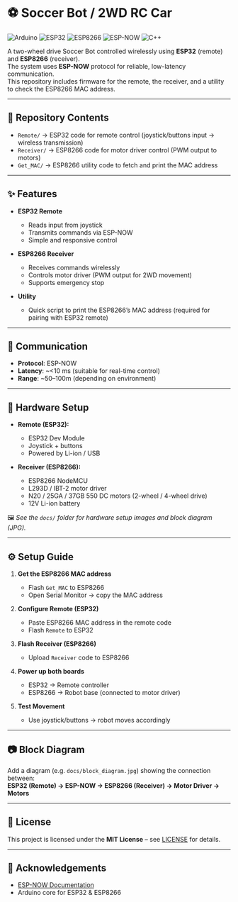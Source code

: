 # ⚽ Soccer Bot / 2WD RC Car

![Arduino](https://img.shields.io/badge/Arduino-IDE-blue)
![ESP32](https://img.shields.io/badge/Board-ESP32-green)
![ESP8266](https://img.shields.io/badge/Board-ESP8266-orange)
![ESP-NOW](https://img.shields.io/badge/Protocol-ESP--NOW-red)
![C++](https://img.shields.io/badge/Language-C++-lightgrey)

A two-wheel drive Soccer Bot controlled wirelessly using **ESP32** (remote) and **ESP8266** (receiver).  
The system uses **ESP-NOW** protocol for reliable, low-latency communication.  
This repository includes firmware for the remote, the receiver, and a utility to check the ESP8266 MAC address.

---

## 📂 Repository Contents

- `Remote/` → ESP32 code for remote control (joystick/buttons input → wireless transmission)  
- `Receiver/` → ESP8266 code for motor driver control (PWM output to motors)  
- `Get_MAC/` → ESP8266 utility code to fetch and print the MAC address  

---

## ✨ Features

- **ESP32 Remote**  
  - Reads input from joystick 
  - Transmits commands via ESP-NOW  
  - Simple and responsive control  

- **ESP8266 Receiver**  
  - Receives commands wirelessly  
  - Controls motor driver (PWM output for 2WD movement)  
  - Supports emergency stop  

- **Utility**  
  - Quick script to print the ESP8266’s MAC address (required for pairing with ESP32 remote)  

---

## 📡 Communication

- **Protocol**: ESP-NOW  
- **Latency**: ~<10 ms (suitable for real-time control)  
- **Range**: ~50–100m (depending on environment)  

---

## 🔧 Hardware Setup

- **Remote (ESP32):**  
  - ESP32 Dev Module  
  - Joystick + buttons  
  - Powered by Li-ion / USB  

- **Receiver (ESP8266):**  
  - ESP8266 NodeMCU  
  - L293D / IBT-2 motor driver  
  - N20 / 25GA / 37GB 550 DC motors (2-wheel / 4-wheel drive)  
  - 12V Li-ion battery  

🖼️ *See the `docs/` folder for hardware setup images and block diagram (JPG).*  

---

## ⚙️ Setup Guide

1. **Get the ESP8266 MAC address**  
   - Flash `Get_MAC` to ESP8266  
   - Open Serial Monitor → copy the MAC address  

2. **Configure Remote (ESP32)**  
   - Paste ESP8266 MAC address in the remote code  
   - Flash `Remote` to ESP32  

3. **Flash Receiver (ESP8266)**  
   - Upload `Receiver` code to ESP8266  

4. **Power up both boards**  
   - ESP32 → Remote controller  
   - ESP8266 → Robot base (connected to motor driver)  

5. **Test Movement**  
   - Use joystick/buttons → robot moves accordingly  

---

## 📷 Block Diagram

Add a diagram (e.g. `docs/block_diagram.jpg`) showing the connection between:  
**ESP32 (Remote) → ESP-NOW → ESP8266 (Receiver) → Motor Driver → Motors**  

---

## 📜 License

This project is licensed under the **MIT License** – see [LICENSE](LICENSE) for details.  

---

## 🙌 Acknowledgements

- [ESP-NOW Documentation](https://docs.espressif.com/projects/esp-idf/en/latest/esp32/api-reference/network/esp_now.html)  
- Arduino core for ESP32 & ESP8266  
